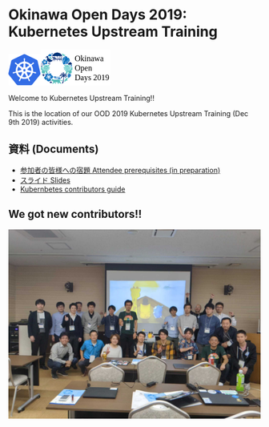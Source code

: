 # Okinawa Open Days 2019: Kubernetes Upstream Training

<a href="https://github.com/kubernetes/kubernetes"><img src="https://github.com/kubernetes/kubernetes/raw/master/logo/logo.png" width="64"></a><a href="https://www.okinawaopendays.com"><img src="./images/ood2019-logo.png"></a>

Welcome to Kubernetes Upstream Training!!

This is the location of our OOD 2019 Kubernetes Upstream Training (Dec 9th 2019) activities.

## 資料 (Documents)

* [参加者の皆様への宿題 Attendee prerequisites (in preparation)](docs/attendee-prerequisites.md)
* [スライド Slides](../assets/slide.pdf)
* [Kubernbetes contributors guide](https://github.com/kubernetes/community/tree/master/contributors/guide)

## We got new contributors!! 

![group photo](images/ood2019-photo.jpg
)
